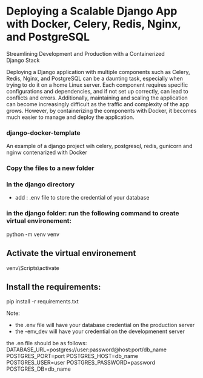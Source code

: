 # Deploying a Scalable Django App with Docker, Celery, Redis, Nginx, and PostgreSQL
Streamlining Development and Production with a Containerized Django Stack

Deploying a Django application with multiple components such as Celery, Redis, Nginx, and PostgreSQL can be a daunting task, 
especially when trying to do it on a home Linux server. Each component requires specific configurations and dependencies, 
and if not set up correctly, can lead to conflicts and errors. Additionally, maintaining and scaling the application can become 
increasingly difficult as the traffic and complexity of the app grows. However, by containerizing the components with Docker, 
it becomes much easier to manage and deploy the application.

### django-docker-template
An example of a django project wih celery, postgresql, redis, gunicorn and nginw contenarized with Docker

### Copy the files to a new folder

### In the django directory 
- add : .env file to store the credential of your database

### in the django folder: run the following command to create virtual environement:
python -m venv venv

## Activate the virtual environement
venv\Scripts\activate

## Install the requirements:
pip install -r requirements.txt

Note:
- the .env file will have your database credential on the production server
- the -env_dev will have your credential on the developmenent server

the .en file should be as follows:
DATABASE_URL=postgres://user:password@host:port/db_name
POSTGRES_PORT=port
POSTGRES_HOST=db_name
POSTGRES_USER=user
POSTGRES_PASSWORD=password
POSTGRES_DB=db_name
